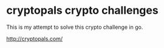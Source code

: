 # cryptopals crypto challenges

This is my attempt to solve this crypto challenge in go.

http://cryptopals.com/


